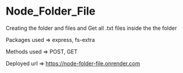 # Node_Folder_File

Creating the folder and files and Get all .txt files inside the the folder

Packages used   =>  express, fs-extra

Methods used    =>  POST,   GET

Deployed url    =>  https://node-folder-file.onrender.com